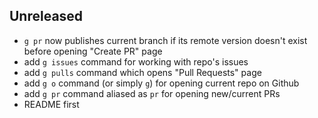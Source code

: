 ## Unreleased

- `g pr` now publishes current branch if its remote version doesn't exist before opening "Create PR" page
- add `g issues` command for working with repo's issues
- add `g pulls` command which opens "Pull Requests" page
- add `g o` command (or simply `g`) for opening current repo on Github
- add `g pr` command aliased as `pr` for opening new/current PRs
- README first
